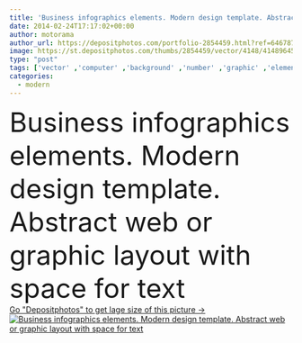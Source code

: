 ```yaml
---
title: 'Business infographics elements. Modern design template. Abstract web or graphic layout'
date: 2014-02-24T17:17:02+00:00
author: motorama
author_url: https://depositphotos.com/portfolio-2854459.html?ref=64678756
image: https://st.depositphotos.com/thumbs/2854459/vector/4148/41489645/api_thumb_450.jpg?forcejpeg=true
type: "post"
tags: ['vector' ,'computer' ,'background' ,'number' ,'graphic' ,'element' ,'illustration' ,'design' ,'set' ,'bright' ,'business' ,'commercial' ,'sign' ,'label' ,'tag' ,'abstract' ,'card' ,'frame' ,'banner' ,'modern' ,'symbol' ,'creative' ,'concept' ,'icon' ,'blank' ,'message' ,'button' ,'communication' ,'data' ,'note' ,'seminar' ,'information' ,'step' ,'Presentation' ,'web' ,'finance' ,'template' ,'navigation' ,'website' ,'layout' ,'teamwork' ,'management' ,'chart' ,'brochure' ,'pictogram' ,'sticker' ,'origami' ,'options' ,'infographic' ]
categories: 
  - modern
---
```

<div aling="center">
            <font size="60"> Business infographics elements. Modern design template. Abstract web or graphic layout with space for text</font>   
</div>
<div>
    <a href='https://st.depositphotos.com/thumbs/2854459/vector/4148/41489645/api_thumb_450.jpg?forcejpeg=true?ref=64678756' target=_blank > Go "Depositphotos" to get lage size of this picture ->
        <img href='https://st.depositphotos.com/thumbs/2854459/vector/4148/41489645/api_thumb_450.jpg?forcejpeg=true?ref=64678756' src='https://st.depositphotos.com/2854459/4148/v/950/depositphotos_41489645-stock-illustration-business-infographics-elements-modern-design.jpg?forcejpeg=true' alt='Business infographics elements. Modern design template. Abstract web or graphic layout with space for text' >
    </a>
</div>
